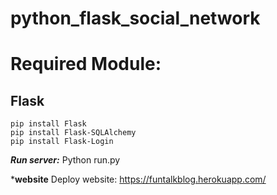 # python_flask_social_network
# Required Module:
 ## Flask
    pip install Flask
    pip install Flask-SQLAlchemy
    pip install Flask-Login
***Run server:***
    Python run.py

***website**
Deploy website: https://funtalkblog.herokuapp.com/

